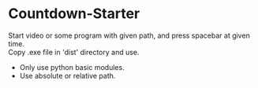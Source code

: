 # Countdown-Starter
Start video or some program with given path, and press spacebar at given time.<br>
Copy .exe file in 'dist' directory and use.

* Only use python basic modules.
* Use absolute or relative path.
